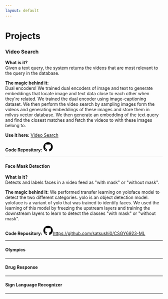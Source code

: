 ```yaml
---
layout: default
---
```


# Projects
### Video Search
**What is it?**  
Given a text query, the system returns the videos that are most relevant to the query in the database.

**The magic behind it:**  
Dual encoders! We trained dual encoders of image and text to generate embeddings that locate image and text data close to each other when they're related. We trained the dual encoder using image-captioning dataset. We then perform the video search by sampling images form the videos and generating embeddings of these images and store them in milvus vector database. We then generate an embedding of the text query and find the closest matches and fetch the videos to with these images belong to.

**Use it here:** <a href="https://ansidd.github.io/video_search.html">Video Search</a>  

**Code Repository:** <a href="https://github.com/arjunnyu/video-search-dl"><img src="assets/bin/github.png" width="30" /></a>

---
#### Face Mask Detection
**What is it?**  
Detects and labels faces in a video feed as "with mask" or "without mask".

**The magic behind it:**
We performed transfer learning on yoloface model to detect the two different categories. yolo is an object detection model. yoloface is a variant of yolo that was trained to identify faces. We used the learning of this model by freezing the upstream layers and training the downstream layers to learn to detect the classes "with mask" or "without mask".

**Code Repository:** <a href="https://github.com/satsushi0/CSGY6923-ML"><img src="assets/bin/github.png" width="30" /></a>https://github.com/satsushi0/CSGY6923-ML


---
#### Olympics 
---
#### Drug Response
---
#### Sign Language Recognizer
---

